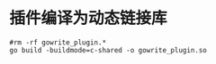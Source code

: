 # 插件编译为动态链接库
```shell
#rm -rf gowrite_plugin.*
go build -buildmode=c-shared -o gowrite_plugin.so
```